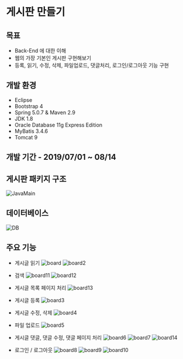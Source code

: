 # 게시판 만들기
## 목표
- Back-End 에 대한 이해
- 웹의 가장 기본인 게시판 구현해보기
- 등록, 읽기, 수정, 삭제, 파일업로드, 댓글처리, 로그인/로그아웃 기능 구현
## 개발 환경
- Eclipse
- Bootstrap 4
- Spring 5.0.7 & Maven 2.9
- JDK 1.8
- Oracle Database 11g Express Edition
- MyBatis 3.4.6
- Tomcat 9
## 개발 기간 - 2019/07/01 ~ 08/14
## 게시판 패키지 구조
![JavaMain](./md_resources/c1.PNG)
## 데이터베이스
![DB](./md_resources/d1.PNG)
## 주요 기능
- 게시글 읽기
![board](./md_resources/board.PNG)
![board2](./md_resources/read.PNG)

- 검색
![board11](./md_resources/search.PNG)
![board12](./md_resources/search2.PNG)

- 게시글 목록 페이지 처리
![board13](./md_resources/page.PNG)

- 게시글 등록
![board3](./md_resources/register.PNG)

- 게시글 수정, 삭제
![board4](./md_resources/modify.PNG)

- 파일 업로드
![board5](./md_resources/file.PNG)

- 게시글 댓글, 댓글 수정, 댓글 페이지 처리
![board6](./md_resources/reply.PNG)
![board7](./md_resources/replymodify.PNG)
![board14](./md_resources/replypage.PNG)

- 로그인 / 로그아웃
![board8](./md_resources/login2.PNG)
![board9](./md_resources/login.PNG)
![board10](./md_resources/logout.PNG)
